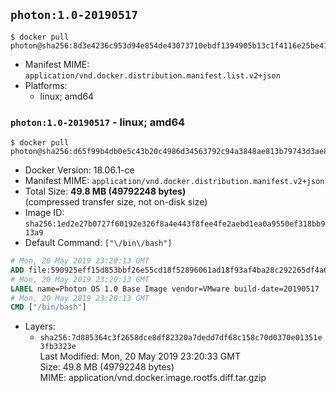 ## `photon:1.0-20190517`

```console
$ docker pull photon@sha256:8d3e4236c953d94e854de43073710ebdf1394905b13c1f4116e25be41af9c0e3
```

-	Manifest MIME: `application/vnd.docker.distribution.manifest.list.v2+json`
-	Platforms:
	-	linux; amd64

### `photon:1.0-20190517` - linux; amd64

```console
$ docker pull photon@sha256:d65f99b4db0e5c43b20c4986d34563792c94a3848ae813b79743d3ae8745d991
```

-	Docker Version: 18.06.1-ce
-	Manifest MIME: `application/vnd.docker.distribution.manifest.v2+json`
-	Total Size: **49.8 MB (49792248 bytes)**  
	(compressed transfer size, not on-disk size)
-	Image ID: `sha256:1ed2e27b0727f60192e326f8a4e443f8fee4fe2aebd1ea0a9550ef318bb913a9`
-	Default Command: `["\/bin\/bash"]`

```dockerfile
# Mon, 20 May 2019 23:20:13 GMT
ADD file:590925eff15d853bbf26e55cd18f52896061ad18f93af4ba28c292265df4a6ff in / 
# Mon, 20 May 2019 23:20:13 GMT
LABEL name=Photon OS 1.0 Base Image vendor=VMware build-date=20190517
# Mon, 20 May 2019 23:20:13 GMT
CMD ["/bin/bash"]
```

-	Layers:
	-	`sha256:7d885364c3f2658dce8df82320a7dedd7df68c158c70d0370e01351e3fb3323e`  
		Last Modified: Mon, 20 May 2019 23:20:33 GMT  
		Size: 49.8 MB (49792248 bytes)  
		MIME: application/vnd.docker.image.rootfs.diff.tar.gzip
